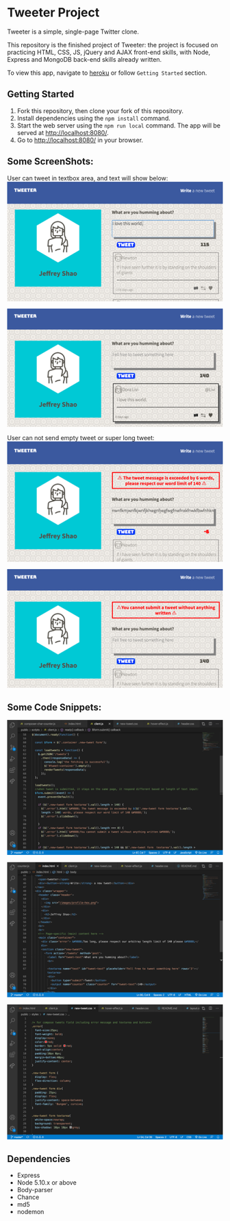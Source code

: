 # Tweeter Project

Tweeter is a simple, single-page Twitter clone.

This repository is the finished project of Tweeter: the project is focused on practicing HTML, CSS, JS, jQuery and AJAX front-end skills, with Node, Express and MongoDB back-end skills already written.

To view this app, navigate to [heroku](https://small-simple-chatter.herokuapp.com/) or follow `Getting Started` section.

## Getting Started

1. Fork this repository, then clone your fork of this repository.
2. Install dependencies using the `npm install` command.
3. Start the web server using the `npm run local` command. The app will be served at <http://localhost:8080/>.
4. Go to <http://localhost:8080/> in your browser.

## Some ScreenShots:

User can tweet in textbox area, and text will show below:
![](https://github.com/97-Jeffrey/tweeter/blob/master/docs/Screen%20Shot%202021-02-07%20at%209.17.45%20PM.png?raw=true)

![](https://github.com/97-Jeffrey/tweeter/blob/master/docs/Screen%20Shot%202021-02-07%20at%209.18.32%20PM.png?raw=true)

User can not send empty tweet or super long tweet:
![](https://github.com/97-Jeffrey/tweeter/blob/master/docs/Screen%20Shot%202021-02-07%20at%209.14.55%20PM.png?raw=true)

![](https://github.com/97-Jeffrey/tweeter/blob/master/docs/Screen%20Shot%202021-02-07%20at%209.16.09%20PM.png?raw=true)

## Some Code Snippets:

!["this is part of client side functionality"](https://github.com/97-Jeffrey/tweeter/blob/master/docs/client.png?raw=true)

!['this is part of main html of the web page'](https://github.com/97-Jeffrey/tweeter/blob/master/docs/main.png?raw=true)

!['this is part of the css of  tweet components'](https://github.com/97-Jeffrey/tweeter/blob/master/docs/new-tweet.png?raw=true)

## Dependencies

- Express
- Node 5.10.x or above
- Body-parser
- Chance
- md5
- nodemon
